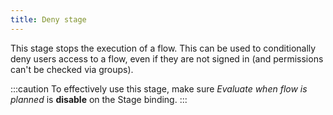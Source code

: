 ```yaml
---
title: Deny stage
---
```


This stage stops the execution of a flow. This can be used to conditionally deny users access to a flow,
even if they are not signed in (and permissions can't be checked via groups).

:::caution
To effectively use this stage, make sure _Evaluate when flow is planned_ is **disable** on the Stage binding.
:::
